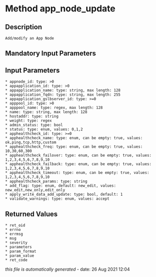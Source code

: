# Method app_node_update

## Description
	Add/modify an App Node

## Mandatory Input Parameters

## Input Parameters
	* appnode_id: type: >0
	* appapplication_id: type: >0
	* appapplication_name: type: string, max length: 128
	* appapplication_fqdn: type: string, max length: 255
	* appapplication_gslbserver_id: type: >=0
	* apppool_id: type: >0
	* apppool_name: type: regex, max length: 128
	* name: type: string, max length: 128
	* hostaddr: type: string
	* weight: type: regex
	* admin_status: type: bool
	* status: type: enum, values: 0,1,2
	* apphealthcheck_id: type: >=0
	* apphealthcheck_name: type: enum, can be empty: true, values: ok,ping,tcp,http,custom
	* apphealthcheck_freq: type: enum, can be empty: true, values: 10,30,60,300
	* apphealthcheck_failover: type: enum, can be empty: true, values: 1,2,3,4,5,6,7,8,9,10
	* apphealthcheck_failback: type: enum, can be empty: true, values: 1,2,3,4,5,6,7,8,9,10
	* apphealthcheck_timeout: type: enum, can be empty: true, values: 1,2,3,4,5,6,7,8,9,10
	* apphealthcheck_params: type: string
	* add_flag: type: enum, default: new_edit, values: new_edit,new_only,edit_only
	* apply_write_data_add_update: type: bool, default: 1
	* validate_warnings: type: enum, values: accept

## Returned Values
	* ret_oid
	* errno
	* errmsg
	* msg
	* severity
	* parameters
	* param_format
	* param_value
	* ret_code


*this file is automatically generated* - date: 26 Aug 2021 12:04